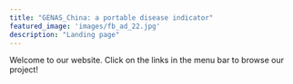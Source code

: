 ```yaml
---
title: "GENAS_China: a portable disease indicator"
featured_image: 'images/fb_ad_22.jpg'
description: "Landing page"
---
```

Welcome to our website. Click on the links in the menu bar to browse our project!